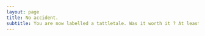 ```yaml
---
layout: page
title: No accident.
subtitle: You are now labelled a tattletale. Was it worth it ? At least you have a loyal new friend.
---
```

